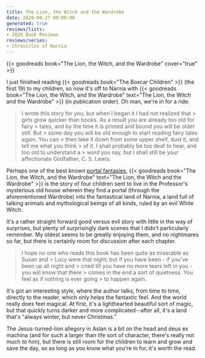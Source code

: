 ```yaml
---
title: The Lion, the Witch and the Wardrobe
date: 2020-09-27 00:00:00
generated: true
reviews/lists:
- 2020 Book Reviews
reviews/series:
- Chronicles of Narnia
---
```

{{< goodreads book="The Lion, the Witch, and the Wardrobe" cover="true" >}}

I just finished reading {{< goodreads book="The Boxcar Children" >}} (the first 19) to my children, so now it's off to Narnia with {{< goodreads book="The Lion, the Witch, and the Wardrobe" text="The Lion, the Witch and the Wardrobe" >}} (in publication order). Oh man, we're in for a ride.  

> I wrote this story for you, but when I began it I had not realized that > girls grow quicker than books. As a result you are already too old for fairy > tales, and by the time it is printed and bound you will be older still. But > some day you will be old enough to start reading fairy tales again. You can > then take it down from some upper shelf, dust it, and tell me what you think > of it. I shall probably be too deaf to hear, and too old to understand a > word you say, but I shall still be your affectionate Godfather, C. S. Lewis.

<!--more-->

Perhaps one of the best known [portal fantasies](https://en.wikipedia.org/wiki/Fantasy#By_the_function_of_the_fantastic_in_the_narrative), {{< goodreads book="The Lion, the Witch, and the Wardrobe" text="The Lion, the Witch and the Wardrobe" >}} is the story of four children sent to live in the Professor's mysterious old house wherein they find a portal (through the aforementioned Wardrobe) into the fantastical land of Narnia, a land full of talking animals and mythological beings of all kinds, ruled by an evil White Witch.  

It's a rather straight forward good versus evil story with little in the way of surprises, but plenty of surprisingly dark scenes that I didn't particularly remember. My oldest seems to be greatly enjoying them, and no nightmares so far, but there is certainly room for discussion after each chapter.  

> I hope no one who reads this book has been quite as miserable as Susan and > Lucy were that night; but if you have been - if you've been up all night and > cried till you have no more tears left in you - you will know that there > comes in the end a sort of quietness. You feel as if nothing is ever going > to happen again.

It's got an interesting style, where the author talks, from time to time, directly to the reader, which only helps the fantastic feel. And the world really does feel magical. At first, it's a lighthearted beautiful sort of magic, but that quickly turns darker and more complicated--after all, it's a land that's "always winter, but never Christmas."  

The Jesus-turned-lion allegory in Aslan is a bit on the head and deus ex machina (and for such a larger than life sort of character, there's really not much to him), but there is still room for the children to learn and grow and save the day, so as long as you know what you're in for, it's worth the read.


